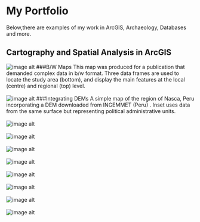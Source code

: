 # My Portfolio

Below,there are examples of my work in ArcGIS, Archaeology, Databases and more.

## Cartography and Spatial Analysis in ArcGIS

![image alt](images/Caravans_Fig1_w_arrow_mod2.jpg?raw=true)
###B/W Maps 
This map was produced for a publication that demanded complex data in b/w format. Three data frames are used to locate the study area (bottom), and display the main features at the local (centre) and regional (top) level.
<br> </br>
![image alt](images/Ch2_TheDrainage_characteristics_mod.jpg?raw=true)
###Integrating DEMs
A simple map of the region of Nasca, Peru incorporating a DEM downloaded from INGEMMET (Peru) . Inset uses data from the same surface but representing political administrative units.
<br> </br>
![image alt](images/Ch2_TheDrainage_characteristics_mod.jpg?raw=true)
<br> </br>
![image alt](images/Ch2_TheDrainage_characteristics_mod.jpg?raw=true)
<br> </br>
![image alt](images/Ch2_TheDrainage_characteristics_mod.jpg?raw=true)
<br> </br>
![image alt](images/Ch2_TheDrainage_characteristics_mod.jpg?raw=true)
<br> </br>
![image alt](images/Ch2_TheDrainage_characteristics_mod.jpg?raw=true)<br> </br>
![image alt](images/Ch2_TheDrainage_characteristics_mod.jpg?raw=true)<br> </br>
![image alt](images/Ch2_TheDrainage_characteristics_mod.jpg?raw=true)<br> </br>
![image alt](images/Ch2_TheDrainage_characteristics_mod.jpg?raw=true)
